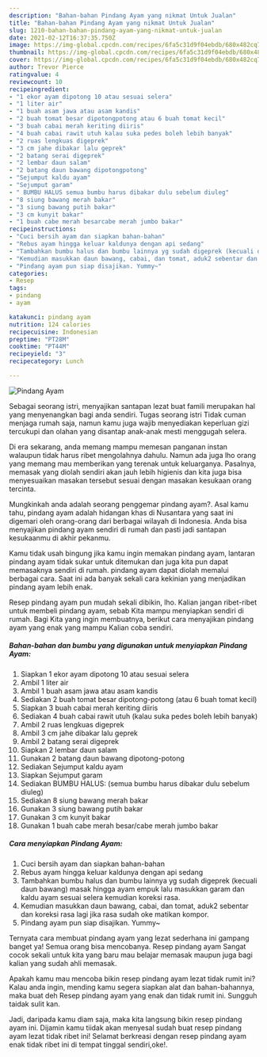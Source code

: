 ```yaml
---
description: "Bahan-bahan Pindang Ayam yang nikmat Untuk Jualan"
title: "Bahan-bahan Pindang Ayam yang nikmat Untuk Jualan"
slug: 1210-bahan-bahan-pindang-ayam-yang-nikmat-untuk-jualan
date: 2021-02-12T16:37:35.750Z
image: https://img-global.cpcdn.com/recipes/6fa5c31d9f04ebdb/680x482cq70/pindang-ayam-foto-resep-utama.jpg
thumbnail: https://img-global.cpcdn.com/recipes/6fa5c31d9f04ebdb/680x482cq70/pindang-ayam-foto-resep-utama.jpg
cover: https://img-global.cpcdn.com/recipes/6fa5c31d9f04ebdb/680x482cq70/pindang-ayam-foto-resep-utama.jpg
author: Trevor Pierce
ratingvalue: 4
reviewcount: 10
recipeingredient:
- "1 ekor ayam dipotong 10 atau sesuai selera"
- "1 liter air"
- "1 buah asam jawa atau asam kandis"
- "2 buah tomat besar dipotongpotong atau 6 buah tomat kecil"
- "3 buah cabai merah keriting diiris"
- "4 buah cabai rawit utuh kalau suka pedes boleh lebih banyak"
- "2 ruas lengkuas digeprek"
- "3 cm jahe dibakar lalu geprek"
- "2 batang serai digeprek"
- "2 lembar daun salam"
- "2 batang daun bawang dipotongpotong"
- "Sejumput kaldu ayam"
- "Sejumput garam"
- " BUMBU HALUS semua bumbu harus dibakar dulu sebelum diuleg"
- "8 siung bawang merah bakar"
- "3 siung bawang putih bakar"
- "3 cm kunyit bakar"
- "1 buah cabe merah besarcabe merah jumbo bakar"
recipeinstructions:
- "Cuci bersih ayam dan siapkan bahan-bahan"
- "Rebus ayam hingga keluar kaldunya dengan api sedang"
- "Tambahkan bumbu halus dan bumbu lainnya yg sudah digeprek (kecuali daun bawang) masak hingga ayam empuk lalu masukkan garam dan kaldu ayam sesuai selera kemudian koreksi rasa."
- "Kemudian masukkan daun bawang, cabai, dan tomat, aduk2 sebentar dan koreksi rasa lagi jika rasa sudah oke matikan kompor."
- "Pindang ayam pun siap disajikan. Yummy~"
categories:
- Resep
tags:
- pindang
- ayam

katakunci: pindang ayam 
nutrition: 124 calories
recipecuisine: Indonesian
preptime: "PT28M"
cooktime: "PT44M"
recipeyield: "3"
recipecategory: Lunch

---
```



![Pindang Ayam](https://img-global.cpcdn.com/recipes/6fa5c31d9f04ebdb/680x482cq70/pindang-ayam-foto-resep-utama.jpg)

Sebagai seorang istri, menyajikan santapan lezat buat famili merupakan hal yang menyenangkan bagi anda sendiri. Tugas seorang istri Tidak cuman menjaga rumah saja, namun kamu juga wajib menyediakan keperluan gizi tercukupi dan olahan yang disantap anak-anak mesti menggugah selera.

Di era  sekarang, anda memang mampu memesan panganan instan walaupun tidak harus ribet mengolahnya dahulu. Namun ada juga lho orang yang memang mau memberikan yang terenak untuk keluarganya. Pasalnya, memasak yang diolah sendiri akan jauh lebih higienis dan kita juga bisa menyesuaikan masakan tersebut sesuai dengan masakan kesukaan orang tercinta. 



Mungkinkah anda adalah seorang penggemar pindang ayam?. Asal kamu tahu, pindang ayam adalah hidangan khas di Nusantara yang saat ini digemari oleh orang-orang dari berbagai wilayah di Indonesia. Anda bisa menyajikan pindang ayam sendiri di rumah dan pasti jadi santapan kesukaanmu di akhir pekanmu.

Kamu tidak usah bingung jika kamu ingin memakan pindang ayam, lantaran pindang ayam tidak sukar untuk ditemukan dan juga kita pun dapat memasaknya sendiri di rumah. pindang ayam dapat diolah memalui berbagai cara. Saat ini ada banyak sekali cara kekinian yang menjadikan pindang ayam lebih enak.

Resep pindang ayam pun mudah sekali dibikin, lho. Kalian jangan ribet-ribet untuk membeli pindang ayam, sebab Kita mampu menyiapkan sendiri di rumah. Bagi Kita yang ingin membuatnya, berikut cara menyajikan pindang ayam yang enak yang mampu Kalian coba sendiri.

<!--inarticleads1-->

##### Bahan-bahan dan bumbu yang digunakan untuk menyiapkan Pindang Ayam:

1. Siapkan 1 ekor ayam dipotong 10 atau sesuai selera
1. Ambil 1 liter air
1. Ambil 1 buah asam jawa atau asam kandis
1. Sediakan 2 buah tomat besar dipotong-potong (atau 6 buah tomat kecil)
1. Siapkan 3 buah cabai merah keriting diiris
1. Sediakan 4 buah cabai rawit utuh (kalau suka pedes boleh lebih banyak)
1. Ambil 2 ruas lengkuas digeprek
1. Ambil 3 cm jahe dibakar lalu geprek
1. Ambil 2 batang serai digeprek
1. Siapkan 2 lembar daun salam
1. Gunakan 2 batang daun bawang dipotong-potong
1. Sediakan Sejumput kaldu ayam
1. Siapkan Sejumput garam
1. Sediakan  BUMBU HALUS: (semua bumbu harus dibakar dulu sebelum diuleg)
1. Sediakan 8 siung bawang merah bakar
1. Gunakan 3 siung bawang putih bakar
1. Gunakan 3 cm kunyit bakar
1. Gunakan 1 buah cabe merah besar/cabe merah jumbo bakar




<!--inarticleads2-->

##### Cara menyiapkan Pindang Ayam:

1. Cuci bersih ayam dan siapkan bahan-bahan
1. Rebus ayam hingga keluar kaldunya dengan api sedang
1. Tambahkan bumbu halus dan bumbu lainnya yg sudah digeprek (kecuali daun bawang) masak hingga ayam empuk lalu masukkan garam dan kaldu ayam sesuai selera kemudian koreksi rasa.
1. Kemudian masukkan daun bawang, cabai, dan tomat, aduk2 sebentar dan koreksi rasa lagi jika rasa sudah oke matikan kompor.
1. Pindang ayam pun siap disajikan. Yummy~




Ternyata cara membuat pindang ayam yang lezat sederhana ini gampang banget ya! Semua orang bisa mencobanya. Resep pindang ayam Sangat cocok sekali untuk kita yang baru mau belajar memasak maupun juga bagi kalian yang sudah ahli memasak.

Apakah kamu mau mencoba bikin resep pindang ayam lezat tidak rumit ini? Kalau anda ingin, mending kamu segera siapkan alat dan bahan-bahannya, maka buat deh Resep pindang ayam yang enak dan tidak rumit ini. Sungguh taidak sulit kan. 

Jadi, daripada kamu diam saja, maka kita langsung bikin resep pindang ayam ini. Dijamin kamu tiidak akan menyesal sudah buat resep pindang ayam lezat tidak ribet ini! Selamat berkreasi dengan resep pindang ayam enak tidak ribet ini di tempat tinggal sendiri,oke!.

